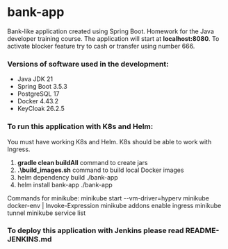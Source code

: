 # bank-app

Bank-like application created using Spring Boot. Homework for the Java developer training course.
The application will start at **localhost:8080**.
To activate blocker feature try to cash or transfer using number 666.

### Versions of software used in the development:

* Java JDK 21
* Spring Boot 3.5.3
* PostgreSQL 17
* Docker 4.43.2
* KeyCloak 26.2.5

### **To run this application with K8s and Helm:**

You must have working K8s and Helm. K8s should be able to work with Ingress.

1. **gradle clean buildAll** command to create jars
2. **.\build_images.sh** command to build local Docker images 
3. helm dependency build ./bank-app 
4. helm install bank-app ./bank-app

Commands for minikube:
minikube start --vm-driver=hyperv
minikube docker-env | Invoke-Expression
minikube addons enable ingress
minikube tunnel
minikube service list

### **To deploy this application with Jenkins please read README-JENKINS.md**